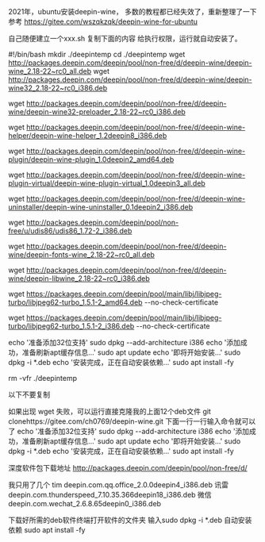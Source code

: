 2021年，ubuntu安装deepin-wine， 多数的教程都已经失效了，重新整理了一下
参考 https://gitee.com/wszqkzqk/deepin-wine-for-ubuntu




自己随便建立一个xxx.sh 复制下面的内容 给执行权限，运行就自动安装了。

#!/bin/bash
mkdir ./deepintemp
cd ./deepintemp
wget http://packages.deepin.com/deepin/pool/non-free/d/deepin-wine/deepin-wine_2.18-22~rc0_all.deb
wget http://packages.deepin.com/deepin/pool/non-free/d/deepin-wine/deepin-wine32_2.18-22~rc0_i386.deb

wget http://packages.deepin.com/deepin/pool/non-free/d/deepin-wine/deepin-wine32-preloader_2.18-22~rc0_i386.deb

wget http://packages.deepin.com/deepin/pool/non-free/d/deepin-wine-helper/deepin-wine-helper_1.2deepin8_i386.deb

wget http://packages.deepin.com/deepin/pool/non-free/d/deepin-wine-plugin/deepin-wine-plugin_1.0deepin2_amd64.deb

wget http://packages.deepin.com/deepin/pool/non-free/d/deepin-wine-plugin-virtual/deepin-wine-plugin-virtual_1.0deepin3_all.deb

wget http://packages.deepin.com/deepin/pool/non-free/d/deepin-wine-uninstaller/deepin-wine-uninstaller_0.1deepin2_i386.deb

wget http://packages.deepin.com/deepin/pool/non-free/u/udis86/udis86_1.72-2_i386.deb

wget http://packages.deepin.com/deepin/pool/non-free/d/deepin-wine/deepin-fonts-wine_2.18-22~rc0_all.deb

wget http://packages.deepin.com/deepin/pool/non-free/d/deepin-wine/deepin-libwine_2.18-22~rc0_i386.deb

wget https://packages.deepin.com/deepin/pool/main/libj/libjpeg-turbo/libjpeg62-turbo_1.5.1-2_amd64.deb --no-check-certificate

wget https://packages.deepin.com/deepin/pool/main/libj/libjpeg-turbo/libjpeg62-turbo_1.5.1-2_i386.deb --no-check-certificate

echo '准备添加32位支持'
sudo dpkg --add-architecture i386
echo '添加成功，准备刷新apt缓存信息...'
sudo apt update
echo '即将开始安装...'
sudo dpkg -i *.deb
echo '安装完成，正在自动安装依赖...'
sudo apt install -fy

rm -vfr ./deepintemp


以下不要复制

如果出现 wget 失败，可以运行直接克隆我的上面12个deb文件
git clonehttps://gitee.com/ch0769/deepin-wine.git
下面一行一行输入命令就可以了
echo '准备添加32位支持'
sudo dpkg --add-architecture i386
echo '添加成功，准备刷新apt缓存信息...'
sudo apt update
echo '即将开始安装...'
sudo dpkg -i *.deb
echo '安装完成，正在自动安装依赖...'
sudo apt install -fy





深度软件包下载地址 http://packages.deepin.com/deepin/pool/non-free/d/

我只用了几个
tim
deepin.com.qq.office_2.0.0deepin4_i386.deb
讯雷
deepin.com.thunderspeed_7.10.35.366deepin18_i386.deb
 微信
 deepin.com.wechat_2.6.8.65deepin0_i386.deb


下载好所需的deb软件终端打开软件的文件夹
输入sudo dpkg -i *.deb
自动安装依赖
sudo apt install -fy












